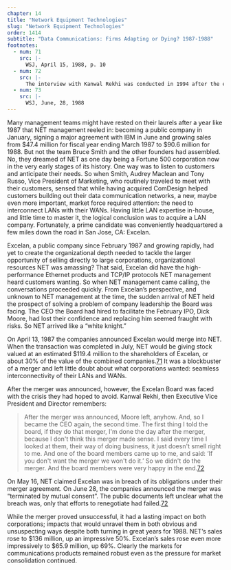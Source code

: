 ```yaml
---
chapter: 14
title: "Network Equipment Technologies"
slug: "Network Equipment Technologies"
order: 1414
subtitle: "Data Communications: Firms Adapting or Dying? 1987-1988"
footnotes:
  - num: 71
    src: |-
      WSJ, April 15, 1988, p. 10
  - num: 72
    src: |-
      The interview with Kanwal Rekhi was conducted in 1994 after the events being described whereas the interviews with NET personnel were conducted before the proposed merger with Excelan. Hence, the absence of quotes from NET executives.
  - num: 73
    src: |-
      WSJ, June, 28, 1988
---
```


Many management teams might have rested on their laurels after a year like 1987 that NET management reeled in: becoming a public company in January, signing a major agreement with IBM in June and growing sales from $47.4 million for fiscal year ending March 1987 to $90.6 million for 1988. But not the team Bruce Smith and the other founders had assembled. No, they dreamed of NET as one day being a Fortune 500 corporation now in the very early stages of its history. One way was to listen to customers and anticipate their needs. So when Smith, Audrey Maclean and Tony Russo, Vice President of Marketing, who routinely traveled to meet with their customers, sensed that while having acquired ComDesign helped customers building out their data communication networks, a new, maybe even more important, market force required attention: the need to interconnect LANs with their WANs. Having little LAN expertise in-house, and little time to master it, the logical conclusion was to acquire a LAN company. Fortunately, a prime candidate was conveniently headquartered a few miles down the road in San Jose, CA: Excelan.

Excelan, a public company since February 1987 and growing rapidly, had yet to create the organizational depth needed to tackle the larger opportunity of selling directly to large corporations, organizational resources NET was amassing? That said, Excelan did have the high-performance Ethernet products and TCP/IP protocols NET management heard customers wanting. So when NET management came calling, the conversations proceeded quickly. From Excelan’s perspective, and unknown to NET management at the time, the sudden arrival of NET held the prospect of solving a problem of company leadership the Board was facing. The CEO the Board had hired to facilitate the February IPO, Dick Moore, had lost their confidence and replacing him seemed fraught with risks. So NET arrived like a “white knight.”

On April 13, 1987 the companies announced Excelan would merge into NET. When the transaction was completed in July, NET would be giving stock valued at an estimated $119.4 million to the shareholders of Excelan, or about 30% of the value of the combined companies.<a name="fnlo71" href="#fn71">71</a> It was a blockbuster of a merger and left little doubt about what corporations wanted: seamless interconnectivity of their LANs and WANs.

After the merger was announced, however, the Excelan Board was faced with the crisis they had hoped to avoid. Kanwal Rekhi, then Executive Vice President and Director remembers:

>After the merger was announced, Moore left, anyhow. And, so I became the CEO again, the second time. The first thing I told the board, if they do that merger, I'm done the day after the merger, because I don't think this merger made sense. I said every time I looked at them, their way of doing business, it just doesn't smell right to me. And one of the board members came up to me, and said: ‘If you don't want the merger we won't do it.’ So we didn't do the merger. And the board members were very happy in the end.<a name="fnloc72" href="#fn72">72</a>

On May 16, NET claimed Excelan was in breach of its obligations under their merger agreement. On June 28, the companies announced the merger was “terminated by mutual consent”. The public documents left unclear what the breach was, only that efforts to renegotiate had failed.<a name="fnloc72" href="#fn72">72</a>

While the merger proved unsuccessful, it had a lasting impact on both corporations; impacts that would unravel them in both obvious and unsuspecting ways despite both turning in great years for 1988. NET’s sales rose to $136 million, up an impressive 50%. Excelan’s sales rose even more impressively to $65.9 million, up 69%. Clearly the markets for communications products remained robust even as the pressure for market consolidation continued.
